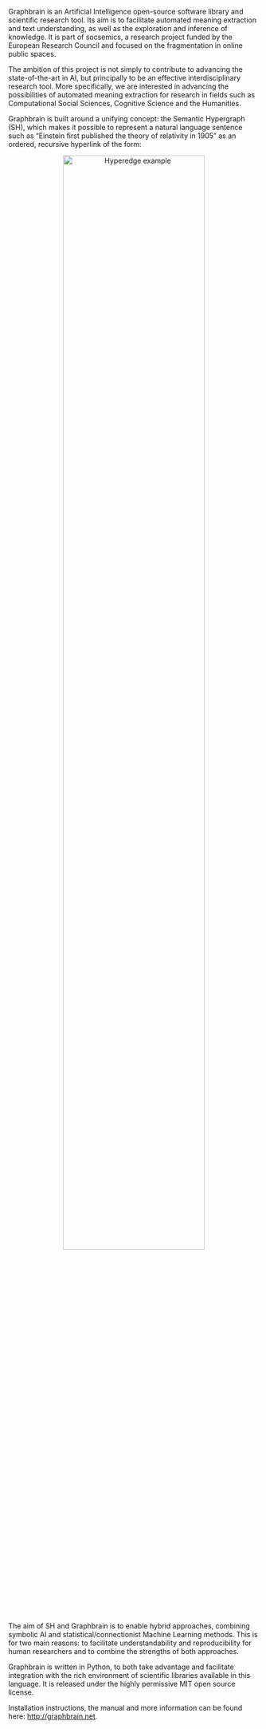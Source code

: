 Graphbrain is an Artificial Intelligence open-source software library and scientific research tool. Its aim is to facilitate automated meaning extraction and text understanding, as well as the exploration and inference of knowledge. It is part of socsemics, a research project funded by the European Research Council and focused on the fragmentation in online public spaces.

The ambition of this project is not simply to contribute to advancing the state-of-the-art in AI, but principally to be an effective interdisciplinary research tool. More specifically, we are interested in advancing the possibilities of automated meaning extraction for research in fields such as Computational Social Sciences, Cognitive Science and the Humanities.

Graphbrain is built around a unifying concept: the Semantic Hypergraph (SH), which makes it possible to represent a natural language sentence such as “Einstein first published the theory of relativity in 1905” as an ordered, recursive hyperlink of the form:

<p align="center">
  <img src="http://graphbrain.net/_images/hyperedge-blocks.png" alt="Hyperedge example" width="75%"/>
</p>


The aim of SH and Graphbrain is to enable hybrid approaches, combining symbolic AI and statistical/connectionist Machine Learning methods. This is for two main reasons: to facilitate understandability and reproducibility for human researchers and to combine the strengths of both approaches.

Graphbrain is written in Python, to both take advantage and facilitate integration with the rich environment of scientific libraries available in this language. It is released under the highly permissive MIT open source license.

Installation instructions, the manual and more information can be found here: http://graphbrain.net.